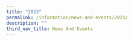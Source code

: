 ```yaml
---
title: "2023"
permalink: /information/news-and-events/2023/
description: ""
third_nav_title: News And Events
---
```

